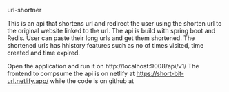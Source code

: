 url-shortner

This is an api that shortens url and redirect the user using the shorten url to the original website linked to the url. The api is build with spring boot and Redis. User can paste their long urls and get them shortened. The shortened urls has hhistory features such as no of times visited, time created and time expired.

Open the application and run it on http://localhost:9008/api/v1/ The frontend to compsume the api is on netlify at https://short-bit-url.netlify.app/ while the code is on github at
